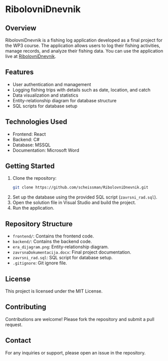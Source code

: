# RibolovniDnevnik



## Overview
RibolovniDnevnik is a fishing log application developed as a final project for the WP3 course. 
The application allows users to log their fishing activities, manage records, and analyze their fishing data. 
You can use the application live at [RibolovniDnevnik](https://ribolovnidnevnik.runasp.net/).

## Features
- User authentication and management
- Logging fishing trips with details such as date, location, and catch
- Data visualization and statistics
- Entity-relationship diagram for database structure
- SQL scripts for database setup

## Technologies Used
- Frontend: React
- Backend: C#
- Database: MSSQL
- Documentation: Microsoft Word

## Getting Started
1. Clone the repository:
    ```bash
    git clone https://github.com/scheissman/RibolovniDnevnik.git
    ```
2. Set up the database using the provided SQL script (`zavrsni_rad.sql`).
3. Open the solution file in Visual Studio and build the project.
4. Run the application.

## Repository Structure
- `frontend/`: Contains the frontend code.
- `backend/`: Contains the backend code.
- `era_dijagram.png`: Entity-relationship diagram.
- `zavrsnaDokumentacija.docx`: Final project documentation.
- `zavrsni_rad.sql`: SQL script for database setup.
- `.gitignore`: Git ignore file.

## License
This project is licensed under the MIT License.

## Contributing
Contributions are welcome! Please fork the repository and submit a pull request.

## Contact
For any inquiries or support, please open an issue in the repository.
